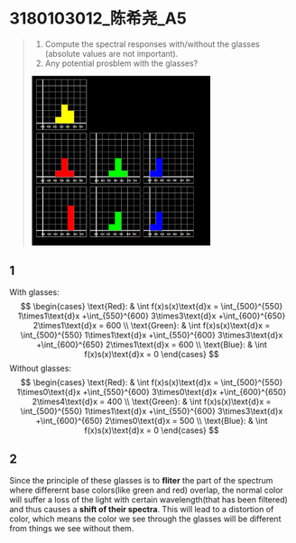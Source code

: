 # 3180103012\_陈希尧\_A5

> 1. Compute the spectral responses with/without the glasses (absolute values are not important).
> 2. Any potential prosblem with the glasses?
>
> <img src="assets/image-20201108141951102.png" style="zoom:33%;" />

## 1

With glasses:
$$
\begin{cases}
    \text{Red}: & \int f(x)s(x)\text{d}x
        = \int_{500}^{550} 1\times1\text{d}x
        +\int_{550}^{600} 3\times3\text{d}x
        +\int_{600}^{650} 2\times1\text{d}x
        = 600
    \\
    \text{Green}: & \int f(x)s(x)\text{d}x
        = \int_{500}^{550} 1\times1\text{d}x
        +\int_{550}^{600} 3\times3\text{d}x
        +\int_{600}^{650} 2\times1\text{d}x
        = 600
    \\
    \text{Blue}: & \int f(x)s(x)\text{d}x = 0
\end{cases}
$$
Without glasses:
$$
\begin{cases}
    \text{Red}: & \int f(x)s(x)\text{d}x
        = \int_{500}^{550} 1\times0\text{d}x
        +\int_{550}^{600} 3\times0\text{d}x
        +\int_{600}^{650} 2\times4\text{d}x
        = 400
    \\
    \text{Green}: & \int f(x)s(x)\text{d}x
        = \int_{500}^{550} 1\times1\text{d}x
        +\int_{550}^{600} 3\times3\text{d}x
        +\int_{600}^{650} 2\times0\text{d}x
        = 500
    \\
    \text{Blue}: & \int f(x)s(x)\text{d}x = 0
\end{cases}
$$

## 2

Since the principle of these glasses is to **fliter** the part of the spectrum where differernt base colors(like green and red) overlap, the normal color will suffer a loss of the light with certain wavelength(that has been filtered) and thus causes a **shift of their spectra**. This will lead to a distortion of color, which means the color we see through the glasses will be different from things we see without them.

